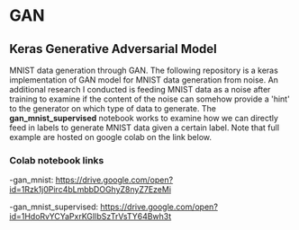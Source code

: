 # GAN

## Keras Generative Adversarial Model

MNIST data generation through GAN. The following repository is a keras implementation of GAN model for MNIST data generation from noise.
An additional research I conducted is feeding MNIST data as a noise after training to examine if the content of the noise can somehow
provide a 'hint' to the generator on which type of data to generate. The **gan_mnist_supervised** notebook works to examine how we can
directly feed in labels to generate MNIST data given a certain label.
Note that full example are hosted on google colab on the link below.

### Colab notebook links

-gan_mnist: https://drive.google.com/open?id=1Rzk1j0Pirc4bLmbbDOGhyZ8nyZ7EzeMi

-gan_mnist_supervised: https://drive.google.com/open?id=1HdoRvYCYaPxrKGIlbSzTrVsTY64Bwh3t
